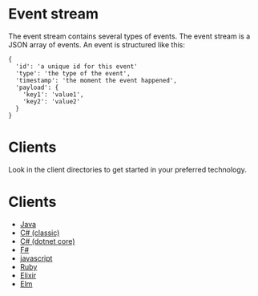 # Event stream
The event stream contains several types of events. The event stream is a JSON array of events. An event is structured like this:
```
{
  'id': 'a unique id for this event'
  'type': 'the type of the event',
  'timestamp': 'the moment the event happened',
  'payload': {
    'key1': 'value1',
    'key2': 'value2'
  }
}
```

# Clients
Look in the client directories to get started in your preferred technology.

# Clients
- [Java](/java)
- [C# (classic)](/csharp)
- [C# (dotnet core)](/dotnetcore)
- [F#](/fshap)
- [javascript](/js)
- [Ruby](/ruby)
- [Elixir](/elixir)
- [Elm](/elm)
